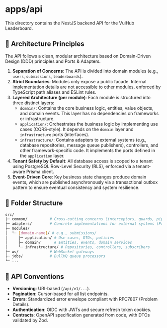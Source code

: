 # apps/api

This directory contains the NestJS backend API for the VulHub Leaderboard.

## 🧠 Architecture Principles

The API follows a clean, modular architecture based on Domain-Driven Design (DDD) principles and Ports & Adapters.

1.  **Separation of Concerns**: The API is divided into domain modules (e.g., `users`, `submissions`, `leaderboards`).
2.  **Strict Boundaries**: Modules only expose a public facade. Internal implementation details are not accessible to other modules, enforced by TypeScript path aliases and ESLint rules.
3.  **Layered Architecture (per module)**: Each module is structured into three distinct layers:
    *   `domain/`: Contains the core business logic, entities, value objects, and domain events. This layer has no dependencies on frameworks or infrastructure.
    *   `application/`: Orchestrates the business logic by implementing use cases (CQRS-style). It depends on the `domain` layer and `infrastructure` ports (interfaces).
    *   `infrastructure/`: Contains adapters to external systems (e.g., database repositories, message queue publishers), controllers, and other framework-specific code. It implements the ports defined in the `application` layer.
4.  **Tenant Safety by Default**: All database access is scoped to a tenant using PostgreSQL Row-Level Security (RLS), enforced via a tenant-aware Prisma client.
5.  **Event-Driven Core**: Key business state changes produce domain events, which are published asynchronously via a transactional outbox pattern to ensure eventual consistency and system resilience.

## 📁 Folder Structure

```bash
src/
├─ common/          # Cross-cutting concerns (interceptors, guards, pipes)
├─ adapters/        # Concrete implementations for external systems (Prisma, Redis, S3)
├─ modules/
│  └─ [domain-name]/ # e.g., submissions/
│     ├─ application/ # Use cases, DTOs, policies
│     ├─ domain/      # Entities, events, domain services
│     └─ infrastructure/ # Repositories, controllers, subscribers
├─ ws/              # WebSocket gateways
├─ jobs/            # BullMQ queue processors
└─ ...
```

## 📜 API Conventions

*   **Versioning**: URI-based (`/api/v1/...`).
*   **Pagination**: Cursor-based for all list endpoints.
*   **Errors**: Standardized error envelope compliant with RFC7807 (Problem Details).
*   **Authentication**: OIDC with JWTs and secure refresh token cookies.
*   **Contracts**: OpenAPI specification generated from code, with DTOs validated by Zod.
